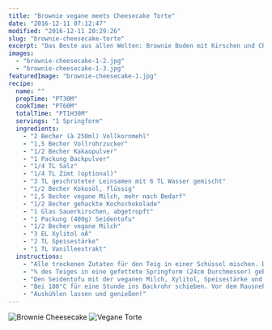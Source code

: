 ```yaml
---
title: "Brownie vegane meets Cheesecake Torte"
date: "2016-12-11 07:12:47"
modified: "2016-12-11 20:29:26"
slug: "brownie-cheesecake-torte"
excerpt: "Das Beste aus allen Welten: Brownie Boden mit Kirschen und Cheesecake-Guss & es schmeckt wunderbar!"
images:
  - "brownie-cheesecake-1-2.jpg"
  - "brownie-cheesecake-1-3.jpg"
featuredImage: "brownie-cheesecake-1.jpg"
recipe:
  name: ""
  prepTime: "PT30M"
  cookTime: "PT60M"
  totalTime: "PT1H30M"
  servings: "1 Springform"
  ingredients:
    - "2 Becher (à 250ml) Vollkornmehl"
    - "1,5 Becher Vollrohrzucker"
    - "1/2 Becher Kakaopulver"
    - "1 Packung Backpulver"
    - "1/4 TL Salz"
    - "1/4 TL Zimt (optional)"
    - "3 TL geschroteter Leinsamen mit 6 TL Wasser gemischt"
    - "1/2 Becher Kokosöl, flüssig"
    - "1,5 Becher vegane Milch, mehr nach Bedarf"
    - "1/2 Becher gehackte Kochschokolade"
    - "1 Glas Sauerkirschen, abgetropft"
    - "1 Packung (400g) Seidentofu"
    - "1/2 Becher vegane Milch"
    - "3 EL Xylitol oÄ"
    - "2 TL Speisestärke"
    - "1 TL Vanilleextrakt"
  instructions:
    - "Alle trockenen Zutaten für den Teig in einer Schüssel mischen. Die feuchten Zutaten zugeben und zu einem glatten Teig verrühren. Zum Schluss die gehackte Schokolade unterheben."
    - "% des Teiges in eine gefettete Springform (24cm Durchmesser) geben und glatt streichen. Den Schoko-Teig mit Sauerkirschen belegen."
    - "Den Seidentofu mit der veganen Milch, Xylitol, Speisestärke und Vanilleextrakt mixen und auf den Boden gießen. Den restlichen Schokoteig Löffelweise darauf verteilen und mit einer Gabel leicht marmorieren."
    - "Bei 180°C für eine Stunde ins Backrohr schieben. Vor dem Rausnehmen, Stäbchenprobe machen."
    - "Auskühlen lassen und genießen!"
---
```


![Brownie Cheesecake](https://www.veganblatt.com/i/brownie-cheesecake-1-2.jpg) ![Vegane Torte](https://www.veganblatt.com/i/brownie-cheesecake-1-3.jpg)